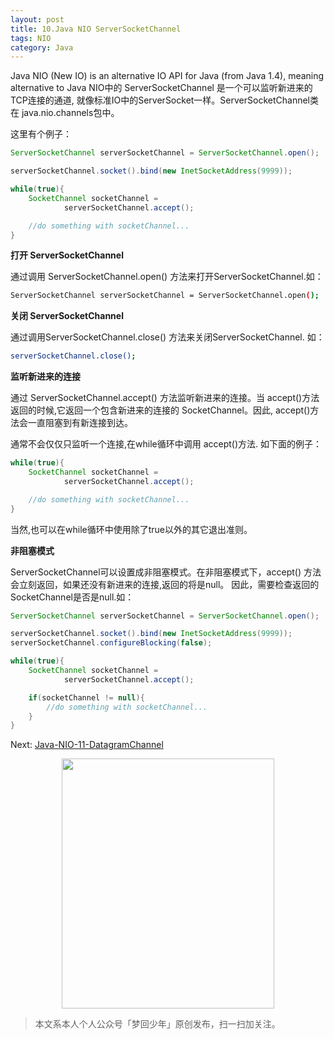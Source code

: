 ```yaml
---
layout: post
title: 10.Java NIO ServerSocketChannel
tags: NIO
category: Java
---
```


Java NIO (New IO) is an alternative IO API for Java (from Java 1.4), meaning alternative to Java NIO中的 ServerSocketChannel 是一个可以监听新进来的TCP连接的通道, 就像标准IO中的ServerSocket一样。ServerSocketChannel类在 java.nio.channels包中。

这里有个例子：

```java
ServerSocketChannel serverSocketChannel = ServerSocketChannel.open();

serverSocketChannel.socket().bind(new InetSocketAddress(9999));

while(true){
    SocketChannel socketChannel =
            serverSocketChannel.accept();

    //do something with socketChannel...
}
```

**打开 ServerSocketChannel**

通过调用 ServerSocketChannel.open() 方法来打开ServerSocketChannel.如：

```sh
ServerSocketChannel serverSocketChannel = ServerSocketChannel.open();
```

**关闭 ServerSocketChannel**

通过调用ServerSocketChannel.close() 方法来关闭ServerSocketChannel. 如：

```sh
serverSocketChannel.close();
```

**监听新进来的连接**

通过 ServerSocketChannel.accept() 方法监听新进来的连接。当 accept()方法返回的时候,它返回一个包含新进来的连接的 SocketChannel。因此, accept()方法会一直阻塞到有新连接到达。

通常不会仅仅只监听一个连接,在while循环中调用 accept()方法. 如下面的例子：

```java
while(true){
    SocketChannel socketChannel =
            serverSocketChannel.accept();

    //do something with socketChannel...
}
```

当然,也可以在while循环中使用除了true以外的其它退出准则。

**非阻塞模式**

ServerSocketChannel可以设置成非阻塞模式。在非阻塞模式下，accept() 方法会立刻返回，如果还没有新进来的连接,返回的将是null。 因此，需要检查返回的SocketChannel是否是null.如：

```java
ServerSocketChannel serverSocketChannel = ServerSocketChannel.open();

serverSocketChannel.socket().bind(new InetSocketAddress(9999));
serverSocketChannel.configureBlocking(false);

while(true){
    SocketChannel socketChannel =
            serverSocketChannel.accept();

    if(socketChannel != null){
        //do something with socketChannel...
    }
}
```

Next: [Java-NIO-11-DatagramChannel](http://rann.cc/2016/06/09/java-nio-11-datagram-channel.html)

<div align="center">
<img src="http://rann.cc/assets/img/qrcode-logo.png" width="340" height="400" />
</div>

> 本文系本人个人公众号「梦回少年」原创发布，扫一扫加关注。